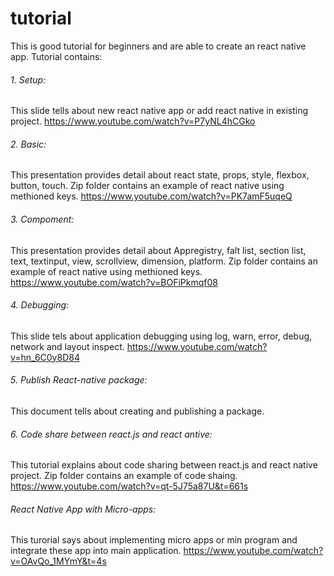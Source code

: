 # tutorial

This is good tutorial for beginners and are able to create an react native app.
Tutorial contains:
###### 1. Setup:
This slide tells about new react native app or add react native in existing project.
          https://www.youtube.com/watch?v=P7yNL4hCGko
###### 2. Basic:
This presentation provides detail about react state, props, style, flexbox, button, touch. Zip folder contains an example of react native using methioned keys.
          https://www.youtube.com/watch?v=PK7amF5uqeQ
###### 3. Compoment:
This presentation provides detail about Appregistry, falt list, section list, text, textinput, view, scrollview, dimension, platform. Zip folder contains an example of react native using methioned keys.
          https://www.youtube.com/watch?v=BOFiPkmqf08
###### 4. Debugging:
This slide tels about application debugging using log, warn, error, debug, network and layout inspect.
          https://www.youtube.com/watch?v=hn_6C0y8D84
###### 5. Publish React-native package:
This document tells about creating and publishing a package.
###### 6. Code share between react.js and react antive:
This tutorial explains about code sharing between react.js and react native project. Zip folder contains an example of code shaing.
https://www.youtube.com/watch?v=qt-5J75a87U&t=661s
###### React Native App with Micro-apps:
This turorial says about implementing micro apps or min program and integrate these app into main application.
https://www.youtube.com/watch?v=OAvQo_1MYmY&t=4s


